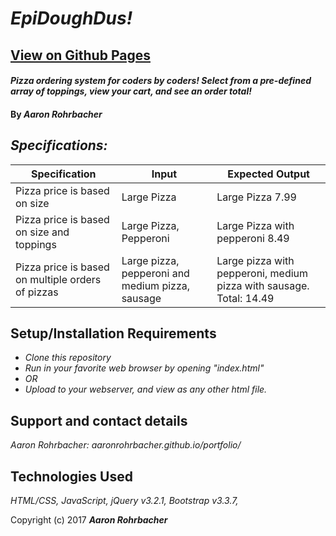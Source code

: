 # _EpiDoughDus!_
## [View on Github Pages](https://aaronrohrbacher.github.io/epiDoughDus/)

#### _Pizza ordering system for coders by coders! Select from a pre-defined array of toppings, view your cart, and see an order total!_

#### By _**Aaron Rohrbacher**_

## _Specifications:_

| Specification | Input | Expected Output                                                                 |
|---------------------------------------------------------------|----------------------------------|---------------------------------------------------------------------------------|
|Pizza price is based on size |Large Pizza |Large Pizza 7.99
|Pizza price is based on size and toppings |Large Pizza, Pepperoni |Large Pizza with pepperoni 8.49
|Pizza price is based on multiple orders of pizzas |Large pizza, pepperoni and medium pizza, sausage | Large pizza with pepperoni, medium pizza with sausage. Total: 14.49

## Setup/Installation Requirements

* _Clone this repository_
* _Run in your favorite web browser by opening "index.html"_
* _OR_
* _Upload to your webserver, and view as any other html file._


## Support and contact details

_Aaron Rohrbacher: aaronrohrbacher.github.io/portfolio/_

## Technologies Used

_HTML/CSS, JavaScript, jQuery v3.2.1, Bootstrap v3.3.7,_

Copyright (c) 2017 **_Aaron Rohrbacher_**
